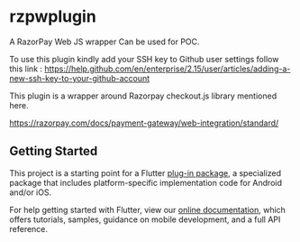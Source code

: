 # rzpwplugin

A RazorPay Web JS wrapper
Can be used for POC. 

To use this plugin kindly add your SSH key to Github user settings
follow this link :
https://help.github.com/en/enterprise/2.15/user/articles/adding-a-new-ssh-key-to-your-github-account


This plugin is a wrapper around Razorpay checkout.js library mentioned here.

https://razorpay.com/docs/payment-gateway/web-integration/standard/

## Getting Started

This project is a starting point for a Flutter
[plug-in package](https://flutter.dev/developing-packages/),
a specialized package that includes platform-specific implementation code for
Android and/or iOS.

For help getting started with Flutter, view our 
[online documentation](https://flutter.dev/docs), which offers tutorials, 
samples, guidance on mobile development, and a full API reference.

